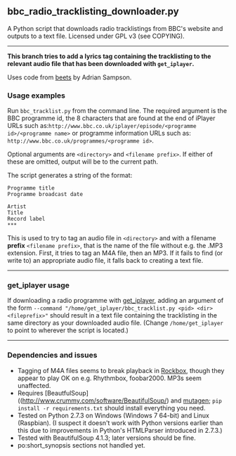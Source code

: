 ## bbc_radio_tracklisting_downloader.py
A Python script that downloads radio tracklistings from BBC's website and outputs to a text file.
Licensed under GPL v3 (see COPYING).
***

**This branch tries to add a lyrics tag containing the tracklisting to the relevant audio file that has been downloaded with `get_iplayer`.**

Uses code from [beets](https://github.com/sampsyo/beets) by Adrian Sampson.

### Usage examples
Run `bbc_tracklist.py` from the command line. The required argument is the BBC programme id, the 8 characters that are found at the end of iPlayer URLs such as:`http://www.bbc.co.uk/iplayer/episode/<programme id>/<programme name>` or programme information URLs such as: `http://www.bbc.co.uk/programmes/<programme id>`. 

Optional arguments are `<directory>` and `<filename prefix>`. If either of these are omitted, output will be to the current path.

The script generates a string of the format:

`Programme title`    
`Programme broadcast date`    
  
`Artist`  
`Title`  
`Record label`  
`***`

This is used to try to tag an audio file in `<directory>` and with a filename **prefix** `<filename prefix>`, that is the name of the file without e.g. the .MP3 extension. First, it tries to tag an M4A file, then an MP3. If it fails to find (or write to) an appropriate audio file, it falls back to creating a text file.
***
### get_iplayer usage
If downloading a radio programme with [get_iplayer](http://www.infradead.org/get_iplayer/html/get_iplayer.html), adding an argument of the form `--command "/home/get_iplayer/bbc_tracklist.py <pid> <dir> <fileprefix>"` should result in a text file containing the tracklisting in the same directory as your downloaded audio file. (Change `/home/get_iplayer` to point to wherever the script is located.)
***
### Dependencies and issues
* Tagging of M4A files seems to break playback in [Rockbox](http://www.rockbox.org), though they appear to play OK on e.g. Rhythmbox, foobar2000. MP3s seem unaffected.
* Requires [BeautfulSoup]((http://www.crummy.com/software/BeautifulSoup/) and [mutagen](http://code.google.com/p/mutagen/); `pip install -r requirements.txt` should install everything you need.
* Tested on Python 2.7.3 on Windows (Windows 7 64-bit) and Linux (Raspbian). (I suspect it doesn't work with Python versions earlier than this due to improvements in Python's HTMLParser introduced in 2.7.3.)
* Tested with BeautifulSoup 4.1.3; later versions should be fine.
* po:short_synopsis sections not handled yet.
